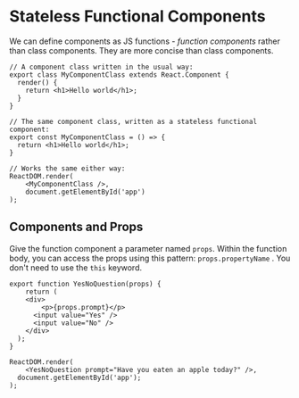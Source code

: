 # Stateless Functional Components

We can define components as JS functions - *function components* rather than class components. They are more concise than class components.

```react
// A component class written in the usual way:
export class MyComponentClass extends React.Component {
  render() {
    return <h1>Hello world</h1>;
  }
}

// The same component class, written as a stateless functional component:
export const MyComponentClass = () => {
  return <h1>Hello world</h1>;
}

// Works the same either way:
ReactDOM.render(
	<MyComponentClass />,
	document.getElementById('app')
);
```



## Components and Props

Give the function component a parameter named `props`. Within the function body, you can access the props  using this pattern: `props.propertyName` . You don't need to use the `this` keyword.

```react
export function YesNoQuestion(props) {
	return (
  	<div>
    	<p>{props.prompt}</p>
      <input value="Yes" />
      <input value="No" />
    </div>
  );
}

ReactDOM.render(
	<YesNoQuestion prompt="Have you eaten an apple today?" />,
  document.getElementById('app');
);
```

